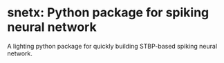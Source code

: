 # snetx: Python package for spiking neural network

A lighting python package for quickly building STBP-based spiking neural network.
